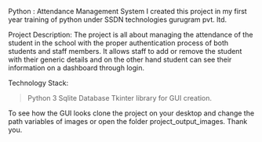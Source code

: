 Python : Attendance Management System
I created this project in my first year training of python under SSDN technologies gurugram pvt. ltd. 

Project Description:
The project is all about managing the attendance of the student in the school with the proper authentication process of both students and staff members. It allows staff to add or remove the student with their generic details and on the other hand student can see their information on a dashboard through login.

Technology Stack:
> Python 3
> Sqlite Database
> Tkinter library for GUI creation.

To see how the GUI looks clone the project on your desktop and change the path variables of images or open the folder project_output_images.
Thank you.
